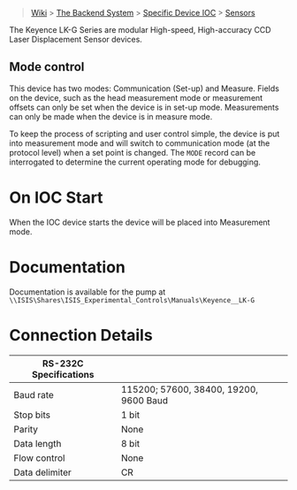 > [Wiki](Home) > [The Backend System](The-Backend-System) > [Specific Device IOC](Specific-Device-IOC) > [Sensors](Sensors)

The Keyence LK-G Series are modular High-speed, High-accuracy
CCD Laser Displacement Sensor devices.

## Mode control

This device has two modes: Communication (Set-up) and Measure. Fields on the device, such as the head measurement mode or measurement offsets can only be set when the device is in set-up mode. Measurements can only be made when the device is in measure mode.

To keep the process of scripting and user control simple, the device is put into measurement mode and will switch to communication mode (at the protocol level) when a set point is changed. The `MODE` record can be interrogated to determine the current operating mode for debugging. 

# On IOC Start

When the IOC device starts the device will be placed into Measurement mode.

# Documentation

Documentation is available for the pump at `\\ISIS\Shares\ISIS_Experimental_Controls\Manuals\Keyence__LK-G`

# Connection Details

|      RS-232C Specifications  |   |
|---------------|------------------|
|     Baud rate | 115200; 57600, 38400, 19200, 9600 Baud       |
|     Stop bits | 1 bit            |
|        Parity | None             |
|   Data length | 8 bit            |
|  Flow control | None        |
| Data delimiter | CR |
